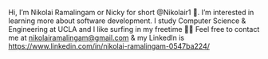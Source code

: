 Hi, I’m Nikolai Ramalingam or Nicky for short @Nikolair1 🤙.
I’m interested in learning more about software development.
I study Computer Science & Engineering at UCLA and I like surfing in my freetime 🏄‍♂️ 
Feel free to contact me at nikolairamalingam@gmail.com & my LinkedIn is https://www.linkedin.com/in/nikolai-ramalingam-0547ba224/



